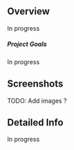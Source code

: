 <!---
Gregoire Boiron <gregoire.boiron@gmail.com>
Copyright (c) 2018 Gregoire Boiron  All Rights Reserved.
--->

Overview
--------------------
In progress

##### Project Goals
In progress

Screenshots
--------------------
TODO: Add images ?

Detailed Info
--------------------
In progress